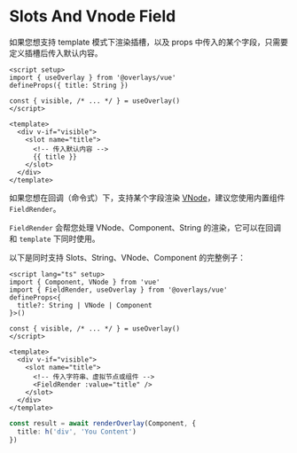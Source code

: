 # Slots And Vnode Field

如果您想支持 template 模式下渲染插槽，以及 props 中传入的某个字段，只需要定义插槽后传入默认内容。

```vue
<script setup>
import { useOverlay } from '@overlays/vue'
defineProps({ title: String })

const { visible, /* ... */ } = useOverlay()
</script>

<template>
  <div v-if="visible">
    <slot name="title">
      <!-- 传入默认内容 -->
      {{ title }}
    </slot>
  </div>
</template>
```

如果您想在回调（命令式）下，支持某个字段渲染 [VNode](https://cn.vuejs.org/guide/extras/rendering-mechanism.html#virtual-dom)，建议您使用内置组件 `FieldRender`。

`FieldRender` 会帮您处理 VNode、Component、String 的渲染，它可以在回调和 `template` 下同时使用。

以下是同时支持 Slots、String、VNode、Component 的完整例子：

```vue
<script lang="ts" setup>
import { Component, VNode } from 'vue'
import { FieldRender, useOverlay } from '@overlays/vue'
defineProps<{
  title?: String | VNode | Component
}>()

const { visible, /* ... */ } = useOverlay()
</script>

<template>
  <div v-if="visible">
    <slot name="title">
      <!-- 传入字符串、虚拟节点或组件 -->
      <FieldRender :value="title" />
    </slot>
  </div>
</template>
```

```ts
const result = await renderOverlay(Component, {
  title: h('div', 'You Content')
})
```